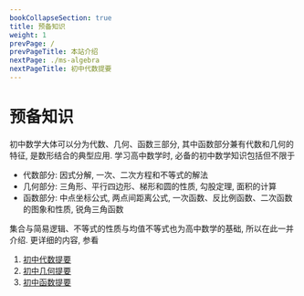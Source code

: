 ```yaml
---
bookCollapseSection: true
title: 预备知识
weight: 1
prevPage: /
prevPageTitle: 本站介绍
nextPage: ./ms-algebra
nextPageTitle: 初中代数提要
---
```


# 预备知识

初中数学大体可以分为代数、几何、函数三部分, 其中函数部分兼有代数和几何的特征, 是数形结合的典型应用. 学习高中数学时, 必备的初中数学知识包括但不限于

- 代数部分: 因式分解, 一次、二次方程和不等式的解法
- 几何部分: 三角形、平行四边形、梯形和圆的性质, 勾股定理, 面积的计算
- 函数部分: 中点坐标公式, 两点间距离公式, 一次函数、反比例函数、二次函数的图象和性质, 锐角三角函数

集合与简易逻辑、不等式的性质与均值不等式也为高中数学的基础, 所以在此一并介绍. 更详细的内容, 参看

1. [初中代数提要](./ms-algebra)
2. [初中几何提要](./ms-geometry)
3. [初中函数提要](./ms-function)
<!-- 4. [集合与简易逻辑](./set-logic) -->
  